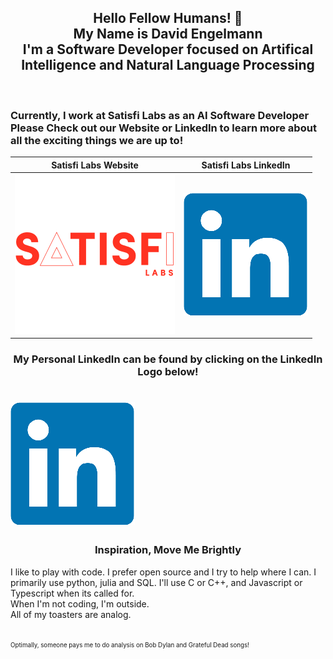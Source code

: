 <!-- Beg, steal, or borrow - Two nickels or a dime to call me on the phone -->
<h2 align='center'>Hello Fellow Humans! 👋<br>My Name is David Engelmann<br>I'm a Software Developer focused on Artifical Intelligence and Natural Language Processing</h2>
<br>
<!-- Can't git no SATISFaction -->
<h3>Currently, I work at Satisfi Labs as an AI Software Developer<br>Please Check out our Website or LinkedIn to learn more about all the exciting things we are up to!</h3>

Satisfi Labs Website       |  Satisfi Labs LinkedIn
:-------------------------:|:-------------------------:
[![satisfi logo](https://github.com/david-engelmann/david-engelmann/blob/9f9eaa33fe7d2a1f94c03532f876e5019f47c420/assets/logo%20satisfi.png)](https://satisfilabs.com/) |  [![satisfi linkedin](https://github.com/david-engelmann/david-engelmann/blob/042ff398c8e5fa7cb5b623b27b02f96a9c4a25f6/assets/LinkedIn_logo_initials.png)](https://www.linkedin.com/company/satisfi-labs)

<!-- Sometimes we live no particular way but our own -->
<h3 align='center'>My Personal LinkedIn can be found by clicking on the LinkedIn Logo below!</h3>

# [![personal linkedin](https://github.com/david-engelmann/david-engelmann/blob/042ff398c8e5fa7cb5b623b27b02f96a9c4a25f6/assets/LinkedIn_logo_initials.png)](https://www.linkedin.com/in/david-engelmann-217817110)

<h3 align='center'>Inspiration, Move Me Brightly</h3>
<p>
I like to play with code. I prefer open source and I try to help where I can. I primarily use python, julia and SQL. I'll use C or C++, and Javascript or Typescript when its called for. 
<br>
When I'm not coding, I'm outside.
<br>
All of my toasters are analog. 
</p>
<br>
<sub><sup>Optimally, someone pays me to do analysis on Bob Dylan and Grateful Dead songs!</sup></sub>
